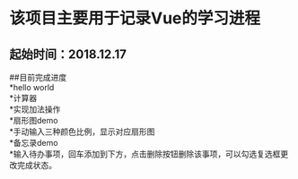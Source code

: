 该项目主要用于记录Vue的学习进程
============================
起始时间：2018.12.17
-------------------
##目前完成进度<br>
*hello world<br>
*计算器<br>
  *实现加法操作<br>
*扇形图demo<br>
  *手动输入三种颜色比例，显示对应扇形图<br>
*备忘录demo<br>
  *输入待办事项，回车添加到下方，点击删除按钮删除该事项，可以勾选复选框更改完成状态。<br>
